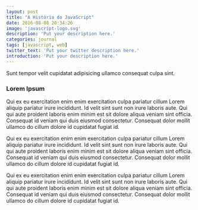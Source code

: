 ```yaml
---
layout: post
title: "A História do JavaScript"
date: 2016-08-08 20:34:26
image: 'javascript-logo.svg'
description: 'Put your description here.'
categories: journal
tags: [javascript, web]
twitter_text: 'Put your twitter description here.'
introduction: 'Put your description here.'
---
```


Sunt tempor velit cupidatat adipisicing ullamco consequat culpa sint.

### Lorem Ipsum

Qui ex eu exercitation enim enim exercitation culpa pariatur cillum Lorem aliquip pariatur irure incididunt. Id velit sint sunt non irure laboris aute. Qui qui aute proident laboris enim minim est sit dolore aliqua veniam sint officia. Consequat id veniam qui duis eiusmod consectetur. Consequat dolor mollit ullamco do cillum dolore id cupidatat fugiat id.

Qui ex eu exercitation enim enim exercitation culpa pariatur cillum Lorem aliquip pariatur irure incididunt. Id velit sint sunt non irure laboris aute. Qui qui aute proident laboris enim minim est sit dolore aliqua veniam sint officia. Consequat id veniam qui duis eiusmod consectetur. Consequat dolor mollit ullamco do cillum dolore id cupidatat fugiat id.

Qui ex eu exercitation enim enim exercitation culpa pariatur cillum Lorem aliquip pariatur irure incididunt. Id velit sint sunt non irure laboris aute. Qui qui aute proident laboris enim minim est sit dolore aliqua veniam sint officia. Consequat id veniam qui duis eiusmod consectetur. Consequat dolor mollit ullamco do cillum dolore id cupidatat fugiat id.
